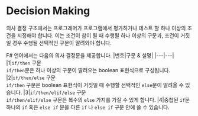 # Decision Making

의사 결정 구조에서는 프로그래머가 프로그램에서 평가하거나 테스트 할 하나 이상의 조건을 지정해야 합니다. 이는 조건이 참이 될 때 수행될 하나 이상의 구문과, 조건이 거짓일 경우 수행될 선택적인 구문이 딸려와야 합니다. 

F# 언어에서는 다음의 의사 결정문을 제공합니다.
|번호|구문 & 설명|
|---|---|
|1|`if/then` 구문<br>`if/then`문은 하나 이상의 구문이 딸려오는 boolean 표현식으로 구성됩니다.
|2|`if/then/else` 구문<br>`if/then` 구문은 boolean 표현식이 거짓일 때 수행할 선택적인 `else`문이 딸려올 수 있습니다.
|3|`if/then/elif/else` 구문<br>`if/then/elif/else` 구문은 복수의 `else` 가지를 가질 수 있게 합니다.
|4|중첩된 `if`문<br>하나의 `if` 혹은 `else if` 문을 다른 `if` 나 `else if` 구문 안에 쓸 수 있습니다.
